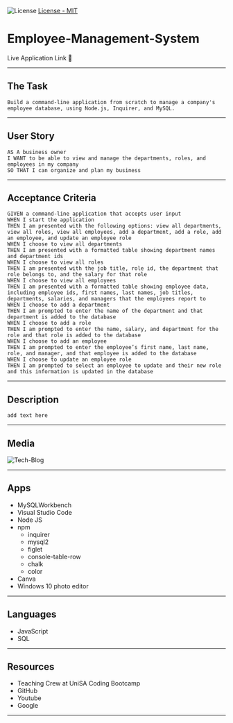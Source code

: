 ![License](https://img.shields.io/static/v1?label=License&message=MIT&color=blue)   [License - MIT](https://opensource.org/licenses/MIT/)

# Employee-Management-System 
Live Application Link 👀 

---
## The Task
```
Build a command-line application from scratch to manage a company's employee database, using Node.js, Inquirer, and MySQL.
```
---
## User Story
```
AS A business owner
I WANT to be able to view and manage the departments, roles, and employees in my company
SO THAT I can organize and plan my business
```

---
## Acceptance Criteria 
```
GIVEN a command-line application that accepts user input
WHEN I start the application
THEN I am presented with the following options: view all departments, view all roles, view all employees, add a department, add a role, add an employee, and update an employee role
WHEN I choose to view all departments
THEN I am presented with a formatted table showing department names and department ids
WHEN I choose to view all roles
THEN I am presented with the job title, role id, the department that role belongs to, and the salary for that role
WHEN I choose to view all employees
THEN I am presented with a formatted table showing employee data, including employee ids, first names, last names, job titles, departments, salaries, and managers that the employees report to
WHEN I choose to add a department
THEN I am prompted to enter the name of the department and that department is added to the database
WHEN I choose to add a role
THEN I am prompted to enter the name, salary, and department for the role and that role is added to the database
WHEN I choose to add an employee
THEN I am prompted to enter the employee’s first name, last name, role, and manager, and that employee is added to the database
WHEN I choose to update an employee role
THEN I am prompted to select an employee to update and their new role and this information is updated in the database 
```
---
## Description
```
add text here
```
---
## Media
![Tech-Blog]()

---
## Apps 
*  MySQLWorkbench
*  Visual Studio Code
*  Node JS
*  npm 
    * inquirer
    * mysql2
    * figlet
    * console-table-row
    * chalk
    * color
*  Canva
*  Windows 10 photo editor

---
## Languages
* JavaScript
* SQL
---

## Resources 
* Teaching Crew at UniSA Coding Bootcamp 
* GitHub 
* Youtube
* Google
---

